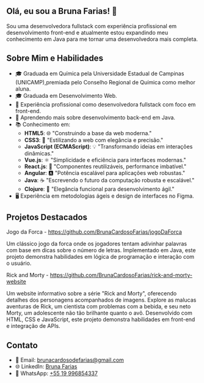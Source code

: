 

## Olá, eu sou a Bruna Farias! 👋
Sou uma desenvolvedora fullstack com experiência profissional em desenvolvimento front-end e atualmente estou expandindo meu conhecimento em Java para me tornar uma desenvolvedora mais completa.
## Sobre Mim e Habilidades

- 🎓 Graduada em Química pela Universidade Estadual de Campinas (UNICAMP),premiada pelo Conselho Regional de Química como melhor aluna.
- 🎓 Graduada em Desenvolvimento Web.
- 💼 Experiência profissional como desenvolvedora fullstack com foco em front-end.
- 🌱 Aprendendo mais sobre desenvolvimento back-end em Java.
- 📚 Conhecimento em:
  - **HTML5**: 🌐 "Construindo a base da web moderna."
  - **CSS3**: 🎨 "Estilizando a web com elegância e precisão."
  - **JavaScript (ECMAScript)**: 💡 "Transformando ideias em interações dinâmicas."
  - **Vue.js**: ⚛️ "Simplicidade e eficiência para interfaces modernas."
  - **React.js**: 🔧 "Componentes reutilizáveis, performance imbatível."
  - **Angular**: 🅰️ "Potência escalável para aplicações web robustas."
  - **Java**: ☕️ "Escrevendo o futuro da computação robusta e escalável."
  - **Clojure**: 🍃 "Elegância funcional para desenvolvimento ágil."
- 🖥️ Experiência em metodologias ágeis e design de interfaces no Figma.



 ## Projetos Destacados
 Jogo da Forca - https://github.com/BrunaCardosoFarias/jogoDaForca

Um clássico jogo da forca onde os jogadores tentam adivinhar palavras com base em dicas sobre o número de letras. Implementado em Java, este projeto demonstra habilidades em lógica de programação e interação com o usuário.

 Rick and Morty - https://github.com/BrunaCardosoFarias/rick-and-morty-website

Um website informativo sobre a série "Rick and Morty", oferecendo detalhes dos personagens acompanhados de imagens. Explore as malucas aventuras de Rick, um cientista com problemas com a bebida, e seu neto Morty, um adolescente não tão brilhante quanto o avô. Desenvolvido com HTML, CSS e JavaScript, este projeto demonstra habilidades em front-end e integração de APIs.

## Contato
- 📧 Email: brunacardosodefarias@gmail.com
- 🌐 LinkedIn: [Bruna Farias](https://www.linkedin.com/in/bruna-farias-94aa4615a/)
- 📱 WhatsApp: [+55 19 996854337](https://wa.me/5519996854337)


